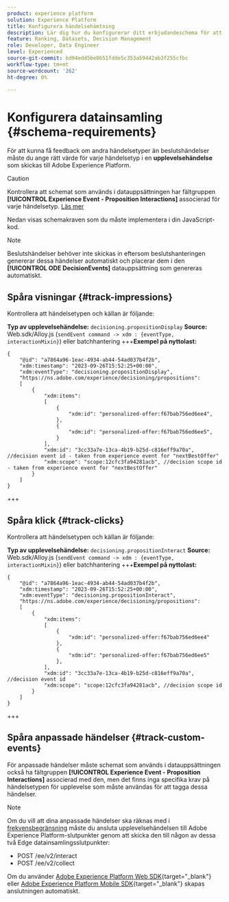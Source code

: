 ```yaml
---
product: experience platform
solution: Experience Platform
title: Konfigurera händelsehämtning
description: Lär dig hur du konfigurerar ditt erbjudandeschema för att hämta händelser
feature: Ranking, Datasets, Decision Management
role: Developer, Data Engineer
level: Experienced
source-git-commit: bd94edd5be8651fdde5c353a59442ab3f255cfbc
workflow-type: tm+mt
source-wordcount: '262'
ht-degree: 0%

---
```


# Konfigurera datainsamling {#schema-requirements}

För att kunna få feedback om andra händelsetyper än beslutshändelser måste du ange rätt värde för varje händelsetyp i en **upplevelsehändelse** som skickas till Adobe Experience Platform.

>[!CAUTION]
>
>Kontrollera att schemat som används i datauppsättningen har fältgruppen **[!UICONTROL Experience Event - Proposition Interactions]** associerad för varje händelsetyp. [Läs mer](create-dataset.md)

Nedan visas schemakraven som du måste implementera i din JavaScript-kod.

>[!NOTE]
>
>Beslutshändelser behöver inte skickas in eftersom beslutshanteringen genererar dessa händelser automatiskt och placerar dem i den **[!UICONTROL ODE DecisionEvents]** datauppsättning <!--to check--> som genereras automatiskt.

## Spåra visningar {#track-impressions}

Kontrollera att händelsetypen och källan är följande:

**Typ av upplevelsehändelse:** `decisioning.propositionDisplay`
**Source:** Web.sdk/Alloy.js (`sendEvent command -> xdm : {eventType, interactionMixin}`) eller batchhantering
+++**Exempel på nyttolast:**

```
{
    "@id": "a7864a96-1eac-4934-ab44-54ad037b4f2b",
    "xdm:timestamp": "2023-09-26T15:52:25+00:00",
    "xdm:eventType": "decisioning.propositionDisplay",
    "https://ns.adobe.com/experience/decisioning/propositions":
    [
        {
            "xdm:items":
            [
                {
                    "xdm:id": "personalized-offer:f67bab756ed6ee4",
                },
                {
                    "xdm:id": "personalized-offer:f67bab756ed6ee5",
                }
            ],
            "xdm:id": "3cc33a7e-13ca-4b19-b25d-c816eff9a70a", //decision event id - taken from experience event for "nextBestOffer"
            "xdm:scope": "scope:12cfc3fa94281acb", //decision scope id - taken from experience event for "nextBestOffer"
        }
    ]
}
```

+++

## Spåra klick {#track-clicks}

Kontrollera att händelsetypen och källan är följande:

**Typ av upplevelsehändelse:** `decisioning.propositionInteract`
**Source:** Web.sdk/Alloy.js (`sendEvent command -> xdm : {eventType, interactionMixin}`) eller batchhantering
+++**Exempel på nyttolast:**

```
{
    "@id": "a7864a96-1eac-4934-ab44-54ad037b4f2b",
    "xdm:timestamp": "2023-09-26T15:52:25+00:00",
    "xdm:eventType": "decisioning.propositionInteract",
    "https://ns.adobe.com/experience/decisioning/propositions":
    [
        {
            "xdm:items":
            [
                {
                    "xdm:id": "personalized-offer:f67bab756ed6ee4"
                },
                {
                    "xdm:id": "personalized-offer:f67bab756ed6ee5"
                },
            ],
            "xdm:id": "3cc33a7e-13ca-4b19-b25d-c816eff9a70a", //decision event id
            "xdm:scope": "scope:12cfc3fa94281acb", //decision scope id
        }
    ]
}
```

+++

## Spåra anpassade händelser {#track-custom-events}

För anpassade händelser måste schemat som används i datauppsättningen också ha fältgruppen **[!UICONTROL Experience Event - Proposition Interactions]** associerad med den, men det finns inga specifika krav på händelsetypen för upplevelse som måste användas för att tagga dessa händelser.

>[!NOTE]
>
>Om du vill att dina anpassade händelser ska räknas med i [frekvensbegränsning](../offer-library/add-constraints.md#capping) måste du ansluta upplevelsehändelsen till Adobe Experience Platform-slutpunkter genom att skicka den till någon av dessa två Edge datainsamlingsslutpunkter:
>
>* POST /ee/v2/interact
>* POST /ee/v2/collect
>
>Om du använder [Adobe Experience Platform Web SDK](https://experienceleague.adobe.com/docs/experience-platform/edge/home.html?lang=sv-SE){target="_blank"} eller [Adobe Experience Platform Mobile SDK](https://experienceleague.adobe.com/docs/platform-learn/data-collection/mobile-sdk/overview.html?lang=sv-SE){target="_blank"} skapas anslutningen automatiskt.
